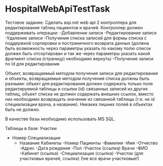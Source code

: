 # HospitalWebApiTestTask
Тестовое задание.
Сделать asp.net web api 2 контроллера для редактирования таблиц пациентов и врачей.
Контроллер должен поддерживать операции:
-Добавление записи
-Редактирование записи
-Удаление записи
-Получения списка записей для формы списка с поддержкой сортировки и постраничного возврата данных (должна быть возможность через параметры указать по какому полю список должен быть отсортирован и так же через параметры указать какой фрагмент списка (страницу) необходимо вернуть)
-Получение записи по Id для редактирования

Объект, возвращаемый методом получения записи для редактирования и объекты, возвращаемые методом получения списка должны быть разными:
объект для редактирования должен содержать только поля редактируемой таблицы и ссылки (id) связанных записей из других таблиц,
объект списка не должен содержать внешних ссылок, вместо них необходимо возвращать значение из связанной таблицы (т.е. не id специализации врача, а название).
Никаких лишних полей в объектах быть не должно.

В качестве базы необходимо использовать MS SQL.

Таблицы в базе:
Участки
- Номер
Специализации
	- Название
Кабинеты 
	-Номер
Пациенты
	-Фамилия
	-Имя
	-Отчество
	-Адрес
	-Дата рождения
	-Пол
	-Участок (ссылка)
Врачи
	-ФИО
	-Кабинет (ссылка)
	-Специализация (ссылка)
	-Участок (для участковых врачей, ссылка) (!не все врачи участковые!)
